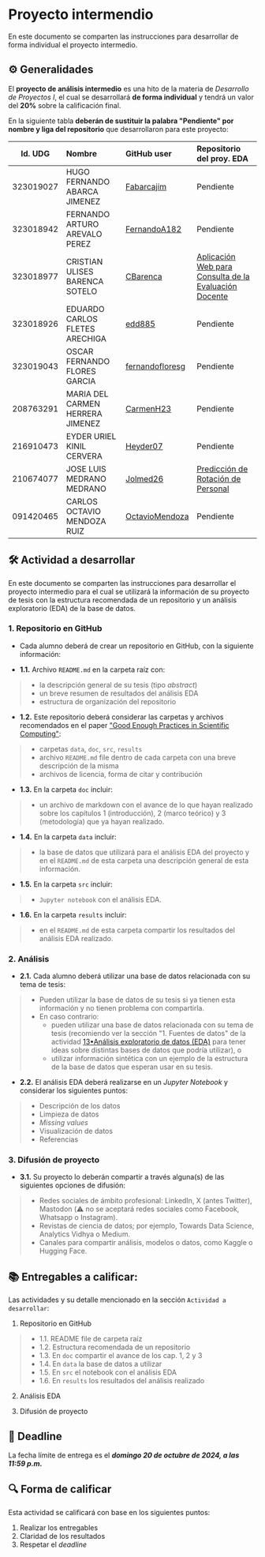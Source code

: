 # Proyecto intermendio

En este documento se comparten las instrucciones para desarrollar de forma individual el proyecto intermedio.

## ⚙️ Generalidades
El **proyecto de análisis intermedio** es una hito de la materia de _Desarrollo de Proyectos I_, el cual se desarrollará **de forma individual** y tendrá un valor del **20%** sobre la calificación final.

En la siguiente tabla **deberán de sustituir la palabra "Pendiente" por nombre y liga del repositorio** que desarrollaron para este proyecto:

| Id. UDG | Nombre                          | GitHub user                                          | Repositorio del proy. EDA |
|:-------:|:--------------------------------|:-----------------------------------------------------|:--------------------------|
|323019027|HUGO FERNANDO ABARCA JIMENEZ     | [Fabarcajim](https://github.com/Fabarcajim)          | Pendiente |
|323018942|FERNANDO ARTURO AREVALO PEREZ    | [FernandoA182](https://github.com/FernandoA182)      | Pendiente |
|323018977|CRISTIAN ULISES BARENCA SOTELO   | [CBarenca](https://github.com/CBarenca)              | [Aplicación Web para Consulta de la Evaluación Docente](https://github.com/CBarenca/Aplicacion-Web-para-Consulta-de-la-Evaluacion-Docente/)|
|323018926|EDUARDO CARLOS FLETES ARECHIGA   | [edd885](https://github.com/edd885)                  | Pendiente |
|323019043|OSCAR FERNANDO FLORES GARCIA     | [fernandofloresg](https://github.com/fernandofloresg)| Pendiente |
|208763291|MARIA DEL CARMEN HERRERA JIMENEZ | [CarmenH23](https://github.com/CarmenH23)            | Pendiente |
|216910473|EYDER URIEL KINIL CERVERA        | [Heyder07](https://github.com/Heyder07)              | Pendiente |
|210674077|JOSE LUIS MEDRANO MEDRANO        | [Jolmed26](https://github.com/Jolmed26)              | [Predicción de Rotación de Personal](https://github.com/Jolmed26/PrediccionRotacionPersonal) |
|091420465|CARLOS OCTAVIO MENDOZA RUIZ      | [OctavioMendoza](https://github.com/OctavioMendoza)  | Pendiente |


## 🛠 Actividad a desarrollar

En este documento se comparten las instrucciones para desarrollar el proyecto intermedio para el cual se utilizará la información de su proyecto de tesis con la estructura recomendada de un repositorio y un análisis exploratorio (EDA) de la base de datos.

### 1. Repositorio en GitHub
- Cada alumno deberá de crear un repositorio en GitHub, con la siguiente información:

- **1.1.** Archivo `README.md` en la carpeta raíz con:  
>  - la descripción general de su tesis (tipo *abstract*)  
>  - un breve resumen de resultados del análisis EDA  
>  - estructura de organización del repositorio  

- **1.2.** Este repositorio deberá considerar las carpetas y archivos recomendados en el paper ["Good Enough Practices in Scientific Computing"](https://github.com/vcuspinera/UDG_MCD_Project_Dev_I/tree/main/actividades/material):
>  - carpetas `data`, `doc`, `src`, `results`  
>  - archivo `README.md` file dentro de cada carpeta con una breve descripción de la misma  
>  - archivos de licencia, forma de citar y contribución  

- **1.3.** En la carpeta `doc` incluir:
>  - un archivo de markdown con el avance de lo que hayan realizado sobre los capítulos 1 (introducción), 2 (marco teórico) y 3 (metodología) que ya hayan realizado.

- **1.4.** En la carpeta `data` incluir:
>  - la base de datos que utilizará para el análisis EDA del proyecto y en el `README.md` de esta carpeta una descripción general de esta información.

- **1.5.** En la carpeta `src` incluir:
>  - `Jupyter notebook` con el análisis EDA.

- **1.6.** En la carpeta `results` incluir:
>  - en el `README.md` de esta carpeta compartir los resultados del análisis EDA realizado.


### 2. Análisis
- **2.1.** Cada alumno deberá utilizar una base de datos relacionada con su tema de tesis:
>  - Pueden utilizar la base de datos de su tesis si ya tienen esta información y no tienen problema con compartirla.  
>  - En caso contrario:  
>    - pueden utilizar una base de datos relacionada con su tema de tesis (recomiendo ver la sección "1. Fuentes de datos" de la actividad [13•Análisis exploratorio de datos (EDA)](https://github.com/vcuspinera/UDG_MCD_Project_Dev_I/blob/main/actividades/13_EDA.ipynb) para tener ideas sobre distintas bases de datos que podría utilizar), o  
>    - utilizar información sintética con un ejemplo de la estructura de la base de datos que esperan usar en su tesis.  

- **2.2.** El análisis EDA deberá realizarse en un *Jupyter Notebook* y considerar los siguientes puntos:
>  - Descripción de los datos
>  - Limpieza de datos
>  - *Missing values*
>  - Visualización de datos
>  - Referencias
  

### 3. Difusión de proyecto

- **3.1.** Su proyecto lo deberán compartir a través alguna(s) de las siguientes opciones de difusión:

> - Redes sociales de ámbito profesional: LinkedIn, X (antes Twitter), Mastodon (⚠️ no se aceptará redes sociales como Facebook, Whatsapp o Instagram).
> - Revistas de ciencia de datos; por ejemplo, Towards Data Science, Analytics Vidhya o Medium.
> - Canales para compartir análisis, modelos o datos, como Kaggle o Hugging Face.


## 📚 Entregables a calificar:

Las actividades y su detalle mencionado en la sección `Actividad a desarrollar`:

1. Repositorio en GitHub

>  - 1.1. README file de carpeta raíz  
>  - 1.2. Estructura recomendada de un repositorio  
>  - 1.3. En `doc` compartir el avance de los cap. 1, 2 y 3  
>  - 1.4. En `data` la base de datos a utilizar  
>  - 1.5. En `src` el notebook con el análisis EDA
>  - 1.6. En `results` los resultados del análisis realizado

2. Análisis EDA

3. Difusión de proyecto


## 📅 Deadline

La fecha límite de entrega es el __*domingo 20 de octubre de 2024, a las 11:59 p.m.*__  


## 🔍 Forma de calificar

Esta actividad se calificará con base en los siguientes puntos:

1. Realizar los entregables  
2. Claridad de los resultados  
3. Respetar el *deadline*
